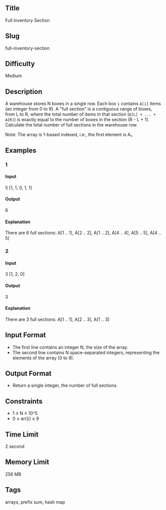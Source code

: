 ## Title

Full Inventory Section

## Slug

full-inventory-section

## Difficulty

Medium

## Description

A warehouse stores N boxes in a single row. Each box `i` contains `A[i]` items (an integer from 0 to 9).
A "full section" is a contiguous range of boxes, from L to R, where the total number of items in that section (`A[L] + ... + A[R]`) is exactly equal to the number of boxes in the section (R - L + 1).
Calculate the total number of full sections in the warehouse row.

Note: The array is 1-based indexed, i.e., the first element is A₁.

## Examples

### 1

#### Input

5
[1, 1, 0, 1, 1]

#### Output

6

#### Explanation

There are 6 full sections: A[1 .. 1], A[2 .. 2], A[1 .. 2], A[4 .. 4], A[5 .. 5], A[4 .. 5]

### 2

#### Input

3
[1, 2, 0]

#### Output

3

#### Explanation

There are 3 full sections: A[1 .. 1], A[2 .. 3], A[1 .. 3]

## Input Format

- The first line contains an integer N, the size of the array. 
- The second line contains N space-separated integers, representing the elements of the array (0 to 9).

## Output Format

- Return a single integer, the number of full sections.

## Constraints

- 1 ≤ N ≤ 10^5
- 0 ≤ arr[i] ≤ 9

## Time Limit

2 second

## Memory Limit

256 MB

## Tags

arrays, prefix sum, hash map